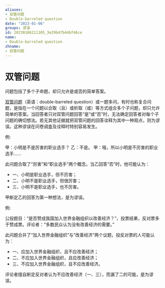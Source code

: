 ```yaml
---
aliases:
- 双管问题
- Double-barreled question
date: "2023-01-06"
groups: 谬误
id: 20230106211105_3e29b47b44bf46ce
name:
- Double-barreled question
zhname:
- 双管问题
---
```


# 双管问题

问题包括了多个子命题，却只允许是或否的简单答案。

[双管问题](https://zh.wikipedia.org/wiki/%E9%9B%99%E7%AE%A1%E5%95%8F%E9%A1%8C)（英语：double-barreled question）或一题多问，有时也称复合问题，是指在一个问题以合取（且）或析取（或）等方式组合多个子问题，却只允许简单的答案。当回答者只对双管问题回答“是”或“否”时，无法确定回答者对每个子问题的确切想法。若无其他证据就把双管问题的回答诠释为其中一种观点，则为谬误。这种谬误在问卷调査及诠释时特别容易发生。

例:

甲：小明是不是厉害的职业选手？
乙：不是。
甲：哦，所以小明是不厉害的职业选手……

此问题合取了“厉害”和“职业选手”两个概念。当乙回答“否”时，他可能认为：
- 一、小明是职业选手，但不厉害；
- 二、小明不是职业选手，但很厉害；
- 三、小明不是职业选手，也不厉害。

甲断定乙的回答为第一种想法，是为谬误。

例:

公投题目：“是否赞成我国加入世界金融组织以改善经济？”，投票结果，反对票多于赞成票。评论者：“多数民众认为没有改善经济的需要。”

此问题合并了“加入世界金融组织”与“改善经济”两个议题，投反对票的人可能认为：
- 一、应加入世界金融组织，且不应改善经济；
- 二、不应加入世界金融组织，且应改善经济；
- 三、不应加入世界金融组织，且不应改善经济。

评论者擅自断定反对者认为不应改善经济（一、三），而漏了二的可能，是为谬误。